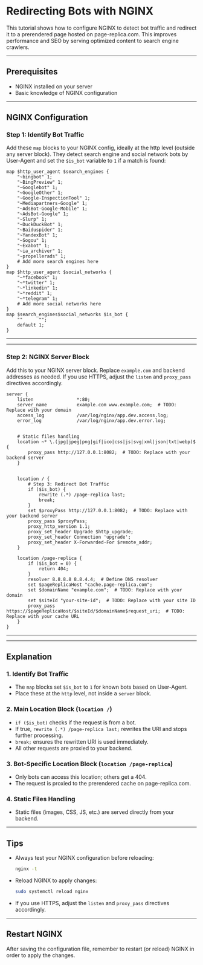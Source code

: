 # Redirecting Bots with NGINX

This tutorial shows how to configure NGINX to detect bot traffic and redirect it to a prerendered page hosted on page-replica.com. This improves performance and SEO by serving optimized content to search engine crawlers.

---

## Prerequisites

- NGINX installed on your server
- Basic knowledge of NGINX configuration

---

## NGINX Configuration

### Step 1: Identify Bot Traffic

Add these `map` blocks to your NGINX config, ideally at the http level (outside any server block). They detect search engine and social network bots by User-Agent and set the `$is_bot` variable to `1` if a match is found:

```nginx
map $http_user_agent $search_engines {
    "~bingbot" 1;
    "~BingPreview" 1;
    "~Googlebot" 1;
    "~GoogleOther" 1;
    "~Google-InspectionTool" 1;
    "~Mediapartners-Google" 1;
    "~AdsBot-Google-Mobile" 1;
    "~AdsBot-Google" 1;
    "~Slurp" 1;
    "~DuckDuckBot" 1;
    "~Baiduspider" 1;
    "~YandexBot" 1;
    "~Sogou" 1;
    "~Exabot" 1;
    "~ia_archiver" 1;
    "~propellerads" 1;
    # Add more search engines here
}
map $http_user_agent $social_networks {
    "~*facebook" 1;
    "~*twitter" 1;
    "~*linkedin" 1;
    "~*reddit" 1;
    "~*telegram" 1;
    # Add more social networks here
}
map $search_engines$social_networks $is_bot {
    ""      "";
    default 1;
}
```

---

---

### Step 2: NGINX Server Block

Add this to your NGINX server block. Replace `example.com` and backend addresses as needed. If you use HTTPS, adjust the `listen` and `proxy_pass` directives accordingly.

```nginx
server {
    listen                *:80;
    server_name           example.com www.example.com;  # TODO: Replace with your domain
    access_log            /var/log/nginx/app.dev.access.log;
    error_log             /var/log/nginx/app.dev.error.log;


    # Static files handling
    location ~* \.(jpg|jpeg|png|gif|ico|css|js|svg|xml|json|txt|webp)$ {
        proxy_pass http://127.0.0.1:8082;  # TODO: Replace with your backend server
    }


    location / {
        # Step 3: Redirect Bot Traffic
        if ($is_bot) {
            rewrite (.*) /page-replica last;
            break;
        }
        set $proxyPass http://127.0.0.1:8082;  # TODO: Replace with your backend server
        proxy_pass $proxyPass;
        proxy_http_version 1.1;
        proxy_set_header Upgrade $http_upgrade;
        proxy_set_header Connection 'upgrade';
        proxy_set_header X-Forwarded-For $remote_addr;
    }

    location /page-replica {
        if ($is_bot = 0) {
            return 404;
        }
        resolver 8.8.8.8 8.8.4.4;  # Define DNS resolver
        set $pageReplicaHost "cache.page-replica.com";
        set $domainName "example.com";  # TODO: Replace with your domain
        set $siteId "your-site-id";  # TODO: Replace with your site ID
        proxy_pass https://$pageReplicaHost/$siteId/$domainName$request_uri;  # TODO: Replace with your cache URL
    }
}
```

---

---

## Explanation

### 1. Identify Bot Traffic

- The `map` blocks set `$is_bot` to `1` for known bots based on User-Agent.
- Place these at the `http` level, not inside a `server` block.

### 2. Main Location Block (`location /`)

- `if ($is_bot)` checks if the request is from a bot.
- If true, `rewrite (.*) /page-replica last;` rewrites the URI and stops further processing.
- `break;` ensures the rewritten URI is used immediately.
- All other requests are proxied to your backend.

### 3. Bot-Specific Location Block (`location /page-replica`)

- Only bots can access this location; others get a 404.
- The request is proxied to the prerendered cache on page-replica.com.

### 4. Static Files Handling

- Static files (images, CSS, JS, etc.) are served directly from your backend.

---

## Tips

- Always test your NGINX configuration before reloading:
  ```sh
  nginx -t
  ```
- Reload NGINX to apply changes:
  ```sh
  sudo systemctl reload nginx
  ```
- If you use HTTPS, adjust the `listen` and `proxy_pass` directives accordingly.

---

## Restart NGINX

After saving the configuration file, remember to restart (or reload) NGINX in order to apply the changes.
